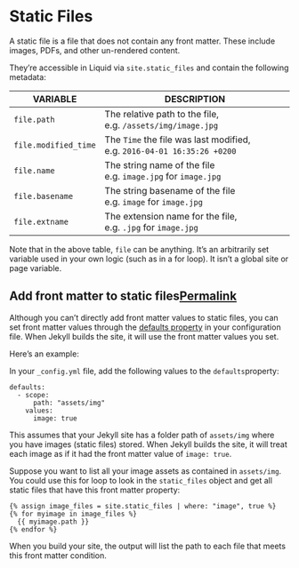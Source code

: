 # Static Files

A static file is a file that does not contain any front matter. These include images, PDFs, and other un-rendered content.

They’re accessible in Liquid via `site.static_files` and contain the following metadata:

|VARIABLE|DESCRIPTION|
|---|---|
|`file.path`|The relative path to the file, e.g. `/assets/img/image.jpg`|
|`file.modified_time`|The `Time` the file was last modified, e.g. `2016-04-01 16:35:26 +0200`|
|`file.name`|The string name of the file e.g. `image.jpg` for `image.jpg`|
|`file.basename`|The string basename of the file e.g. `image` for `image.jpg`|
|`file.extname`|The extension name for the file, e.g. `.jpg` for `image.jpg`|

Note that in the above table, `file` can be anything. It’s an arbitrarily set variable used in your own logic (such as in a for loop). It isn’t a global site or page variable.

## Add front matter to static files[Permalink](https://jekyllrb.com/docs/static-files/#add-front-matter-to-static-files "Permalink")

Although you can’t directly add front matter values to static files, you can set front matter values through the [defaults property](https://jekyllrb.com/docs/configuration/front-matter-defaults/) in your configuration file. When Jekyll builds the site, it will use the front matter values you set.

Here’s an example:

In your `_config.yml` file, add the following values to the `defaults`property:

```
defaults:
  - scope:
      path: "assets/img"
    values:
      image: true
```

This assumes that your Jekyll site has a folder path of `assets/img` where you have images (static files) stored. When Jekyll builds the site, it will treat each image as if it had the front matter value of `image: true`.

Suppose you want to list all your image assets as contained in `assets/img`. You could use this for loop to look in the `static_files` object and get all static files that have this front matter property:

```
{% assign image_files = site.static_files | where: "image", true %}
{% for myimage in image_files %}
  {{ myimage.path }}
{% endfor %}
```

When you build your site, the output will list the path to each file that meets this front matter condition.